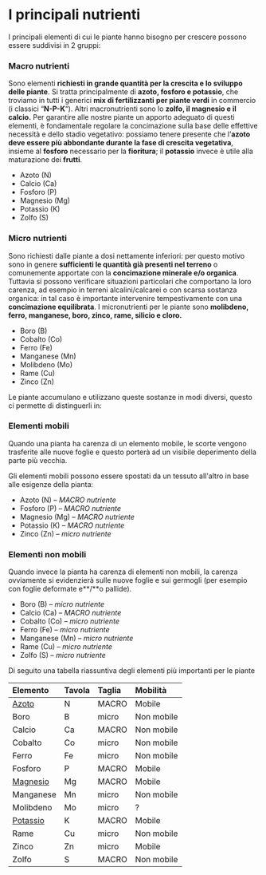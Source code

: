 # I principali nutrienti

I principali elementi di cui le piante hanno bisogno per crescere possono essere suddivisi in 2 gruppi:

### Macro nutrienti

Sono elementi **richiesti in grande quantità per la crescita e lo sviluppo delle piante**. Si tratta principalmente di **azoto, fosforo e potassio**, che troviamo in tutti i generici **mix di fertilizzanti** **per piante verdi** in commercio \(i classici “**N-P-K**“\).  Altri macronutrienti sono lo **zolfo, il magnesio e il calcio.** Per garantire alle nostre piante un apporto adeguato di questi elementi, è fondamentale regolare la concimazione sulla base delle effettive necessità e dello stadio vegetativo: possiamo tenere presente che l’**azoto deve essere più abbondante durante la fase di crescita vegetativa**, insieme al **fosforo** necessario per la **fioritura**; il **potassio** invece è utile alla maturazione dei **frutti**.

* Azoto \(N\)
* Calcio \(Ca\)
* Fosforo \(P\)
* Magnesio \(Mg\)
* Potassio \(K\)
* Zolfo \(S\)

### Micro nutrienti

Sono richiesti dalle piante a dosi nettamente inferiori: per questo motivo sono in genere **sufficienti le quantità già presenti nel terreno** o comunemente apportate con la **concimazione minerale e/o organica**. Tuttavia si possono verificare situazioni particolari che comportano la loro carenza, ad esempio in terreni alcalini/calcarei o con scarsa sostanza organica: in tal caso è importante intervenire tempestivamente con una **concimazione equilibrata**. I micronutrienti per le piante sono **molibdeno, ferro, manganese, boro, zinco, rame, silicio e cloro.**

* Boro \(B\)
* Cobalto \(Co\)
* Ferro \(Fe\)
* Manganese \(Mn\)
* Molibdeno \(Mo\)
* Rame \(Cu\)
* Zinco \(Zn\)

Le piante accumulano e utilizzano queste sostanze in modi diversi, questo ci permette di distinguerli in:

### Elementi mobili

Quando una pianta ha carenza di un elemento mobile, le scorte vengono trasferite alle nuove foglie e questo porterà ad un visibile deperimento della parte più vecchia.

Gli elementi mobili possono essere spostati da un tessuto all'altro in base alle esigenze della pianta:

* Azoto \(N\) – _MACRO nutriente_
* Fosforo \(P\) – _MACRO nutriente_
* Magnesio \(Mg\) – _MACRO nutriente_
* Potassio \(K\) – _MACRO nutriente_
* Zinco \(Zn\) – _micro nutriente_

### **Elementi non mobili**

Quando invece la pianta ha carenza di elementi non mobili, la carenza ovviamente si evidenzierà sulle nuove foglie e sui germogli \(per esempio con foglie deformate e**/**o pallide\).

* Boro \(B\) – _micro nutriente_
* Calcio \(Ca\) – _MACRO nutriente_
* Cobalto \(Co\) – _micro nutriente_
* Ferro \(Fe\) – _micro nutriente_
* Manganese \(Mn\) – _micro nutriente_
* Rame \(Cu\) – _micro nutriente_
* Zolfo \(S\) – _micro nutriente_

Di seguito una tabella riassuntiva degli elementi più importanti per le piante

| Elemento | Tavola | Taglia | Mobilità |
| :--- | :--- | :--- | :--- |
| [Azoto](../carenze-nutrizionali/azoto.md) | N | MACRO | Mobile |
| Boro | B | micro | Non mobile |
| Calcio | Ca | MACRO | Non mobile |
| Cobalto | Co | micro | Non mobile |
| Ferro | Fe | micro | Non mobile |
| Fosforo | P | MACRO | Mobile |
| [Magnesio](../carenze-nutrizionali/magnesio.md) | Mg | MACRO | Mobile |
| Manganese | Mn | micro | Non mobile |
| Molibdeno | Mo | micro | ? |
| [Potassio](../carenze-nutrizionali/potassio.md) | K | MACRO | Mobile |
| Rame | Cu | micro | Non mobile |
| Zinco | Zn | micro | Mobile |
| Zolfo | S | MACRO | Non mobile |



